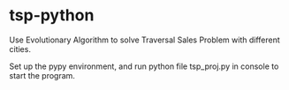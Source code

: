# tsp-python
Use Evolutionary Algorithm to solve Traversal Sales Problem with different cities.

Set up the pypy environment, and run python file tsp_proj.py in console to start the program.
